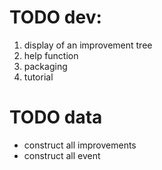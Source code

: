 # TODO dev: 
1. display of an improvement tree
2. help function
3. packaging
4. tutorial

# TODO data
* construct all improvements
* construct all event